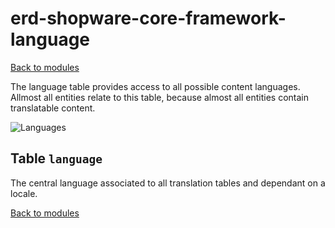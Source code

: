 # erd-shopware-core-framework-language

[Back to modules](../10-modules.md)

The language table provides access to all possible content languages. Allmost all entities relate to this table, because almost all entities contain translatable content.

![Languages](https://github.com/elkmod/shopware-dx/tree/0c4bd450b25734a607955d03e7f7a908abf1a386/Resources/current/60-references-internals/10-core/10-erd/dist/erd-shopware-core-framework-language.png)

## Table `language`

The central language associated to all translation tables and dependant on a locale.

[Back to modules](../10-modules.md)

